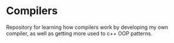 <h1>Compilers</h1>

Repository for learning how compilers work by developing my own compiler, as well as getting more used to c++ OOP patterns.
